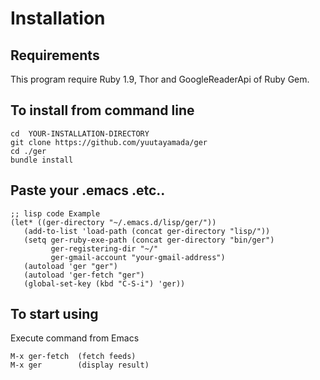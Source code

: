 # Installation
## Requirements
This program require Ruby 1.9, Thor and GoogleReaderApi of Ruby Gem.

## To install from command line

    cd  YOUR-INSTALLATION-DIRECTORY
    git clone https://github.com/yuutayamada/ger
    cd ./ger
    bundle install

## Paste your .emacs .etc..

    ;; lisp code Example
    (let* ((ger-directory "~/.emacs.d/lisp/ger/"))
       (add-to-list 'load-path (concat ger-directory "lisp/"))
       (setq ger-ruby-exe-path (concat ger-directory "bin/ger")
             ger-registering-dir "~/"
             ger-gmail-account "your-gmail-address")
       (autoload 'ger "ger")
       (autoload 'ger-fetch "ger")
       (global-set-key (kbd "C-S-i") 'ger))

## To start using

Execute command from Emacs

    M-x ger-fetch  (fetch feeds)
    M-x ger        (display result)
